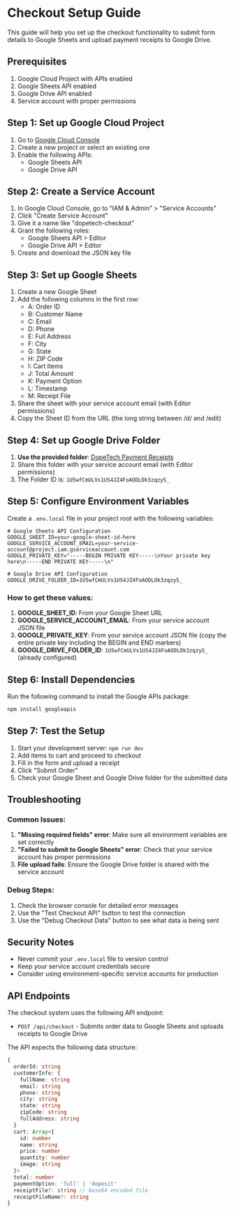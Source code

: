 # Checkout Setup Guide

This guide will help you set up the checkout functionality to submit form details to Google Sheets and upload payment receipts to Google Drive.

## Prerequisites

1. Google Cloud Project with APIs enabled
2. Google Sheets API enabled
3. Google Drive API enabled
4. Service account with proper permissions

## Step 1: Set up Google Cloud Project

1. Go to [Google Cloud Console](https://console.cloud.google.com/)
2. Create a new project or select an existing one
3. Enable the following APIs:
   - Google Sheets API
   - Google Drive API

## Step 2: Create a Service Account

1. In Google Cloud Console, go to "IAM & Admin" > "Service Accounts"
2. Click "Create Service Account"
3. Give it a name like "dopetech-checkout"
4. Grant the following roles:
   - Google Sheets API > Editor
   - Google Drive API > Editor
5. Create and download the JSON key file

## Step 3: Set up Google Sheets

1. Create a new Google Sheet
2. Add the following columns in the first row:
   - A: Order ID
   - B: Customer Name
   - C: Email
   - D: Phone
   - E: Full Address
   - F: City
   - G: State
   - H: ZIP Code
   - I: Cart Items
   - J: Total Amount
   - K: Payment Option
   - L: Timestamp
   - M: Receipt File
3. Share the sheet with your service account email (with Editor permissions)
4. Copy the Sheet ID from the URL (the long string between /d/ and /edit)

## Step 4: Set up Google Drive Folder

1. **Use the provided folder**: [DopeTech Payment Receipts](https://drive.google.com/drive/folders/1U5wfCmULVs1US4JZ4FoAODLOk3zqzyS_?usp=sharing)
2. Share this folder with your service account email (with Editor permissions)
3. The Folder ID is: `1U5wfCmULVs1US4JZ4FoAODLOk3zqzyS_`

## Step 5: Configure Environment Variables

Create a `.env.local` file in your project root with the following variables:

```env
# Google Sheets API Configuration
GOOGLE_SHEET_ID=your-google-sheet-id-here
GOOGLE_SERVICE_ACCOUNT_EMAIL=your-service-account@project.iam.gserviceaccount.com
GOOGLE_PRIVATE_KEY="-----BEGIN PRIVATE KEY-----\nYour private key here\n-----END PRIVATE KEY-----\n"

# Google Drive API Configuration
GOOGLE_DRIVE_FOLDER_ID=1U5wfCmULVs1US4JZ4FoAODLOk3zqzyS_
```

### How to get these values:

1. **GOOGLE_SHEET_ID**: From your Google Sheet URL
2. **GOOGLE_SERVICE_ACCOUNT_EMAIL**: From your service account JSON file
3. **GOOGLE_PRIVATE_KEY**: From your service account JSON file (copy the entire private key including the BEGIN and END markers)
4. **GOOGLE_DRIVE_FOLDER_ID**: `1U5wfCmULVs1US4JZ4FoAODLOk3zqzyS_` (already configured)

## Step 6: Install Dependencies

Run the following command to install the Google APIs package:

```bash
npm install googleapis
```

## Step 7: Test the Setup

1. Start your development server: `npm run dev`
2. Add items to cart and proceed to checkout
3. Fill in the form and upload a receipt
4. Click "Submit Order"
5. Check your Google Sheet and Google Drive folder for the submitted data

## Troubleshooting

### Common Issues:

1. **"Missing required fields" error**: Make sure all environment variables are set correctly
2. **"Failed to submit to Google Sheets" error**: Check that your service account has proper permissions
3. **File upload fails**: Ensure the Google Drive folder is shared with the service account

### Debug Steps:

1. Check the browser console for detailed error messages
2. Use the "Test Checkout API" button to test the connection
3. Use the "Debug Checkout Data" button to see what data is being sent

## Security Notes

- Never commit your `.env.local` file to version control
- Keep your service account credentials secure
- Consider using environment-specific service accounts for production

## API Endpoints

The checkout system uses the following API endpoint:

- `POST /api/checkout` - Submits order data to Google Sheets and uploads receipts to Google Drive

The API expects the following data structure:

```typescript
{
  orderId: string
  customerInfo: {
    fullName: string
    email: string
    phone: string
    city: string
    state: string
    zipCode: string
    fullAddress: string
  }
  cart: Array<{
    id: number
    name: string
    price: number
    quantity: number
    image: string
  }>
  total: number
  paymentOption: 'full' | 'deposit'
  receiptFile?: string // base64 encoded file
  receiptFileName?: string
}
```
